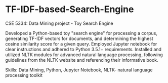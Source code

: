 # TF-IDF-based-Search-Engine   

CSE 5334: Data Mining project - Toy Search Engine

Developed a Python-based toy "search engine" for processing a corpus, generating TF-IDF vectors for documents, and determining the highest cosine similarity score for a given query. Employed Jupyter notebook for clear instructions and adhered to Python 3.5.1+ requirements. Installed and utilized NLTK modules for advanced natural language processing, following guidelines from the NLTK website and referencing their informative book.

Skills: Data Mining, Python, Jupyter Notebook, NLTK- natural language processing toolkit


   



